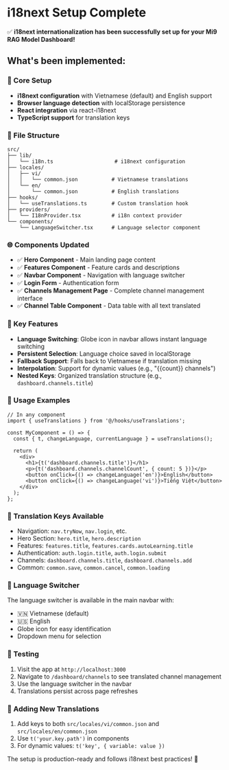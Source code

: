 # i18next Setup Complete

✅ **i18next internationalization has been successfully set up for your Mi9 RAG Model Dashboard!**

## What's been implemented:

### 🔧 Core Setup
- **i18next configuration** with Vietnamese (default) and English support
- **Browser language detection** with localStorage persistence
- **React integration** via react-i18next
- **TypeScript support** for translation keys

### 📁 File Structure
```
src/
├── lib/
│   └── i18n.ts                    # i18next configuration
├── locales/
│   ├── vi/
│   │   └── common.json           # Vietnamese translations
│   └── en/
│       └── common.json           # English translations
├── hooks/
│   └── useTranslations.ts        # Custom translation hook
├── providers/
│   └── I18nProvider.tsx          # i18n context provider
└── components/
    └── LanguageSwitcher.tsx      # Language selector component
```

### 🌐 Components Updated
- ✅ **Hero Component** - Main landing page content
- ✅ **Features Component** - Feature cards and descriptions
- ✅ **Navbar Component** - Navigation with language switcher
- ✅ **Login Form** - Authentication form
- ✅ **Channels Management Page** - Complete channel management interface
- ✅ **Channel Table Component** - Data table with all text translated

### 🎯 Key Features
- **Language Switching**: Globe icon in navbar allows instant language switching
- **Persistent Selection**: Language choice saved in localStorage
- **Fallback Support**: Falls back to Vietnamese if translation missing
- **Interpolation**: Support for dynamic values (e.g., "{{count}} channels")
- **Nested Keys**: Organized translation structure (e.g., `dashboard.channels.title`)

### 🚀 Usage Examples

```tsx
// In any component
import { useTranslations } from '@/hooks/useTranslations';

const MyComponent = () => {
  const { t, changeLanguage, currentLanguage } = useTranslations();
  
  return (
    <div>
      <h1>{t('dashboard.channels.title')}</h1>
      <p>{t('dashboard.channels.channelCount', { count: 5 })}</p>
      <button onClick={() => changeLanguage('en')}>English</button>
      <button onClick={() => changeLanguage('vi')}>Tiếng Việt</button>
    </div>
  );
};
```

### 📖 Translation Keys Available
- Navigation: `nav.tryNow`, `nav.login`, etc.
- Hero Section: `hero.title`, `hero.description`
- Features: `features.title`, `features.cards.autoLearning.title`
- Authentication: `auth.login.title`, `auth.login.submit`
- Channels: `dashboard.channels.title`, `dashboard.channels.add`
- Common: `common.save`, `common.cancel`, `common.loading`

### 🎨 Language Switcher
The language switcher is available in the main navbar with:
- 🇻🇳 Vietnamese (default)
- 🇺🇸 English
- Globe icon for easy identification
- Dropdown menu for selection

### 🔄 Testing
1. Visit the app at `http://localhost:3000`
2. Navigate to `/dashboard/channels` to see translated channel management
3. Use the language switcher in the navbar
4. Translations persist across page refreshes

### 📝 Adding New Translations
1. Add keys to both `src/locales/vi/common.json` and `src/locales/en/common.json`
2. Use `t('your.key.path')` in components
3. For dynamic values: `t('key', { variable: value })`

The setup is production-ready and follows i18next best practices! 🎉
